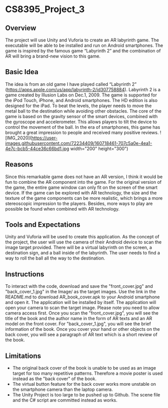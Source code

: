 # CS8395_Project_3
## Overview
The project will use Unity and Vuforia to create an AR labyrinth game. The executable will be able to be installed and run on Android smartphones. The game is inspired by the famous game “Labyrinth 2” and the combination of AR will bring a brand-new vision to this game. 

## Basic Idea
The idea is from an old game I have played called “Labyrinth 2” (https://apps.apple.com/us/app/labyrinth-2/id307758884). Labyrinth 2 is a game created by Illusion Labs on Dec.1, 2009. The game is supported for the iPod Touch, iPhone, and Android smartphones. The HD edition is also designed for the iPad. To beat the levels, the player needs to move the metal ball to the destination while avoiding other obstacles. The core of the game is based on the gravity sensor of the smart devices, combined with the gyroscope and accelerometer. This allows players to tilt the device to control the movement of the ball. In the era of smartphones, this game has brought a great impression to people and received many positive reviews.
![IMG_2020](https://user-images.githubusercontent.com/72234409/160718461-707c5a0e-4ea1-4e7c-bcb5-44ce36c66bd1.jpg width="200" height="300")

## Reasons
Since this remarkable game does not have an AR version, I think it would be fun to combine the AR component into the game. For the original version of the game, the entire game window can only fit on the screen of the smart device. If the game can be explored with AR technology, the size and the texture of the game components can be more realistic, which brings a more stereoscopic impression to the players. Besides, more ways to play are possible be found when combined with AR technology.

## Tools and Expectations
Unity and Vuforia will be used to create this application. As the concept of the project, the user will use the camera of their Android device to scan the image target provided. There will be a virtual labyrinth on the screen, a destination sign, and a ball inside of the labyrinth. The user needs to find a way to roll the ball all the way to the destination.

## Instructions
To interact with the code, download and save the "front_cover.jpg" and "back_cover_1.jpg" in the Image/ as the target images. Use the link in the README.md to download AR_book_cover.apk to your Android smartphone and open it. The application will be installed by itself. The application will open your camera to scan the target image. Please note you need to allow camera access first. Once you scan the "front_cover.jpg", you will see the title of the book and the author name in the form of AR texts and an AR model on the front cover. For "back_cover_1.jpg", you will see the brief information of the book. Once you cover your hand or other objects on the back cover, you will see a paragraph of AR text which is a short review of the book.

## Limitations
* The original back cover of the book is unable to be used as an image target for too many repetitive patterns. Therefore a movie poster is used instead as the "back cover" of the book.
* The virtual button feature for the back cover works more unstable on the smartphone camera than the laptop camera.
* The Unity Project is too large to be pushed up to Github. The scene file and the C# script are committed instead as works.
